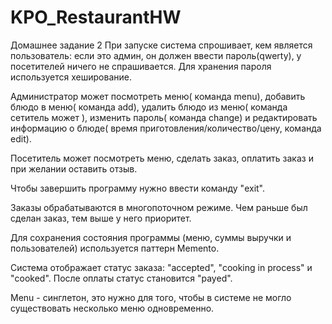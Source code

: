 # KPO_RestaurantHW
Домашнее задание 2
При запуске система спрошивает, кем является пользователь: если это админ, он должен ввести пароль(qwerty), у посетителей ничего не спрашивается. Для хранения пароля используется хеширование.

Администратор может посмотреть меню( команда menu), добавить блюдо в меню( команда add), удалить блюдо из меню( команда сетитель может ), изменить пароль( команда change) и редактировать информацию о блюде( время приготовления/количество/цену, команда edit).

Посетитель может посмотреть меню, сделать заказ, оплатить заказ и при желании оставить отзыв.

Чтобы завершить программу нужно ввести команду "exit".

Заказы обрабатываются в многопоточном режиме. Чем раньше был сделан заказ, тем выше у него приоритет.

Для сохранения состояния программы (меню, суммы выручки и пользователей) используется паттерн Memento.

Система отображает статус заказа: "accepted", "cooking in process" и "cooked". После оплаты статус становится "payed".

Menu - синглетон, это нужно для того, чтобы в системе не могло существовать несколько меню одновременно.
